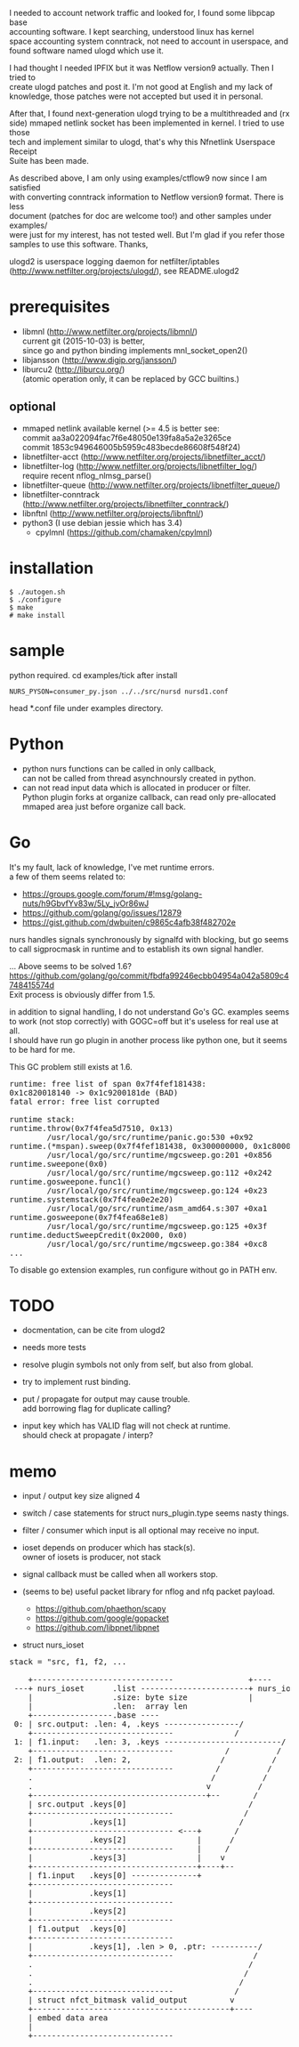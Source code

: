 I needed to account network traffic and looked for, I found some libpcap base  
accounting software. I kept searching, understood linux has kernel  
space accounting system conntrack, not need to account in userspace, and  
found software named ulogd which use it.

<!--
ネットワークトラヒックの集計が必要で、調べてみたところ、いくつか libpcap ベース  
のソフトウェアがみつかりました。もう少し調べてみると linux ではユーザースペース  
で集計せずとも、カーネル内で集計している conntrack というものが存在することがわ  
かり、これを基とした ulogd というソフトウェアがありました。  
-->

I had thought I needed IPFIX but it was Netflow version9 actually. Then I tried to  
create ulogd patches and post it. I'm not good at English and my lack of  
knowledge, those patches were not accepted but used it in personal.  

<!--
当初は IPFIX が必要と思い込んでいたものの、実際は Netflow version 9 を用いること  
になったので ulogd のパッチをいくつか作り、メーリングリストに送りました。私の技  
術と英語が拙かったため採用されませんでしたが、内々で使っていました。  
-->

After that, I found next-generation ulogd trying to be a multithreaded and (rx  
side) mmaped netlink socket has been implemented in kernel. I tried to use those  
tech and implement similar to ulogd, that's why this Nfnetlink Userspace Receipt  
Suite has been made.  

<!--
その後、次期 ulogd ではマルチスレッド化を目指していることや、netlink の情報を取  
得するにあたって、より早い mmaped ソケットの存在を知りました。ふまえて ulogd に  
似たものを自分で実装してみた結果、この Nfnetlink Userspace Receipt Suite が出来  
た次第です。  
-->

As described above, I am only using examples/ctflow9 now since I am satisfied  
with converting conntrack information to Netflow version9 format. There is less  
document (patches for doc are welcome too!) and other samples under examples/  
were just for my interest, has not tested well. But I'm glad if you refer those  
samples to use this software. Thanks,  

<!--
上記通り、個人的には conntrack の情報を Netflow version 9 として扱うことができれ
ば十分なので、実際に使っている方法は examples/ctflow9 の下にあるものだけです。こ
ちらも前述通り、ドキュメントもありません (ドキュメントのパッチも歓迎です)。
ctflow9 を除く example 以下は興味本位だけのもので、あまりテストしていませんが、  
こちらを参考にし ていただければ幸いです。
-->

ulogd2 is userspace logging daemon for netfilter/iptables  
(http://www.netfilter.org/projects/ulogd/), see README.ulogd2


prerequisites
=============
* libmnl (http://www.netfilter.org/projects/libmnl/)  
  current git (2015-10-03) is better,  
  since go and python binding implements mnl_socket_open2()
* libjansson (http://www.digip.org/jansson/)
* liburcu2 (http://liburcu.org/)  
  (atomic operation only, it can be replaced by GCC builtins.)

optional
--------
* mmaped netlink available kernel (>= 4.5 is better see:  
  commit aa3a022094fac7f6e48050e139fa8a5a2e3265ce  
  commit 1853c949646005b5959c483becde86608f548f24)
* libnetfilter-acct (http://www.netfilter.org/projects/libnetfilter_acct/)
* libnetfilter-log (http://www.netfilter.org/projects/libnetfilter_log/)  
  require recent nflog_nlmsg_parse()
* libnetfilter-queue (http://www.netfilter.org/projects/libnetfilter_queue/)
* libnetfilter-conntrack (http://www.netfilter.org/projects/libnetfilter_conntrack/)
* libnftnl (http://www.netfilter.org/projects/libnftnl/)
* python3 (I use debian jessie which has 3.4)  
  - cpylmnl (https://github.com/chamaken/cpylmnl)


installation
============
```
$ ./autogen.sh
$ ./configure
$ make
# make install
```


sample
======
python required. cd examples/tick after install
```
NURS_PYSON=consumer_py.json ../../src/nursd nursd1.conf
```
head *.conf file under examples directory.


Python
======
* python nurs functions can be called in only callback,  
  can not be called from thread asynchnoursly created in python.
* can not read input data which is allocated in producer or filter.  
  Python plugin forks at organize callback, can read only pre-allocated  
  mmaped area just before organize call back.


Go
==
It's my fault, lack of knowledge, I've met runtime errors.  
a few of them seems related to:  

* https://groups.google.com/forum/#!msg/golang-nuts/h9GbvfYv83w/5Ly_jvOr86wJ
* https://github.com/golang/go/issues/12879
* https://gist.github.com/dwbuiten/c9865c4afb38f482702e

nurs handles signals synchronously by signalfd with blocking, but go seems  
to call sigprocmask in runtime and to establish its own signal handler.  

... Above seems to be solved 1.6?  
https://github.com/golang/go/commit/fbdfa99246ecbb04954a042a5809c4748415574d  
Exit process is obviously differ from 1.5.  

in addition to signal handling, I do not understand Go's GC. examples seems  
to work (not stop correctly) with GOGC=off but it's useless for real use at all.  
I should have run go plugin in another process like python one, but it seems  
to be hard for me.

This GC problem still exists at 1.6.
<pre>
runtime: free list of span 0x7f4fef181438:
0x1c820018140 -> 0x1c9200181de (BAD)
fatal error: free list corrupted

runtime stack:
runtime.throw(0x7f4fea5d7510, 0x13)
        /usr/local/go/src/runtime/panic.go:530 +0x92
runtime.(*mspan).sweep(0x7f4fef181438, 0x300000000, 0x1c800000001)
        /usr/local/go/src/runtime/mgcsweep.go:201 +0x856
runtime.sweepone(0x0)
        /usr/local/go/src/runtime/mgcsweep.go:112 +0x242
runtime.gosweepone.func1()
        /usr/local/go/src/runtime/mgcsweep.go:124 +0x23
runtime.systemstack(0x7f4fea0e2e20)
        /usr/local/go/src/runtime/asm_amd64.s:307 +0xa1
runtime.gosweepone(0x7f4fea68e1e8)
        /usr/local/go/src/runtime/mgcsweep.go:125 +0x3f
runtime.deductSweepCredit(0x2000, 0x0)
        /usr/local/go/src/runtime/mgcsweep.go:384 +0xc8
...
</pre>

To disable go extension examples, run configure without go in PATH env.


TODO
====

* docmentation, can be cite from ulogd2
* needs more tests
* resolve plugin symbols not only from self, but also from global.
* try to implement rust binding.

* put / propagate for output may cause trouble.  
  add borrowing flag for duplicate calling?
* input key which has VALID flag will not check at runtime.  
  should check at propagate / interp?


memo
====

* input / output key size aligned 4
* switch / case statements for struct nurs_plugin.type seems nasty things.
* filter / consumer which input is all optional may receive no input.
* ioset depends on producer which has stack(s).  
  owner of iosets is producer, not stack
* signal callback must be called when all workers stop.
* (seems to be) useful packet library for nflog and nfq packet payload.
  - https://github.com/phaethon/scapy
  - https://github.com/google/gopacket
  - https://github.com/libpnet/libpnet

* struct nurs_ioset
<pre>
stack = "src, f1, f2, ...

    +------------------------------                +----
 ---+ nurs_ioset      .list -----------------------+ nurs_ioset: .list -- (for pool)
    |                 .size: byte size             |
    |                 .len:  array len
    +-----------------.base ----
 0: | src.output: .len: 4, .keys ----------------/              stack.element.0.odx = 0
    +------------------------------             /
 1: | f1.input:   .len: 3, .keys -------------------------/                   1.idx = 1
    +------------------------------           /          /
 2: | f1.output:  .len: 2,                   /          /                     1.odx = 2
    +------------------------------         /          /
    .                                      /          /
    .                                     v          /
    +-------------------------------------+--       /
    | src.output .keys[0]                          /
    +------------------------------               /
    |            .keys[1]                        /
    +------------------------------ <---+       /
    |            .keys[2]               |      /
    +------------------------------     |     /
    |            .keys[3]               |    v
    +-----------------------------------+----+--
    | f1.input   .keys[0] --------------+
    +------------------------------
    |            .keys[1]
    +------------------------------
    |            .keys[2]
    +------------------------------
    | f1.output  .keys[0]
    +------------------------------
    |            .keys[1], .len > 0, .ptr: ----------/
    +------------------------------                 /
    .                                              /
    .                                             /
    .                                            /
    +------------------------------             /
    | struct nfct_bitmask valid_output         v
    +------------------------------------------+----
    | embed data area
    |
    +------------------------------
</pre>

